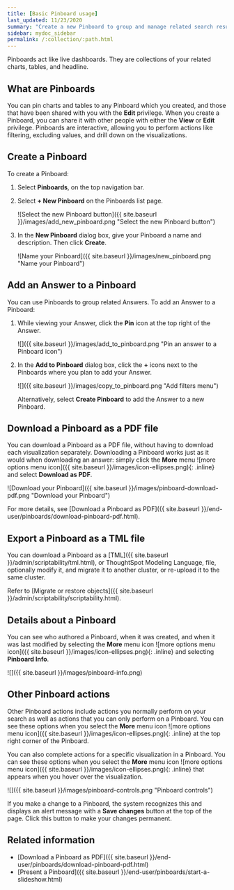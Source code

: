 ```yaml
---
title: [Basic Pinboard usage]
last_updated: 11/23/2020
summary: "Create a new Pinboard to group and manage related search results. Pinboards are the ThoughtSpot term for a dashboard."
sidebar: mydoc_sidebar
permalink: /:collection/:path.html
---
```

Pinboards act like live dashboards. They are collections of your related charts, tables, and headline.

## What are Pinboards

You can pin charts and tables to any Pinboard which you created, and those that have been shared with you with the **Edit** privilege. When you create a Pinboard, you can share it with other people with either the **View** or **Edit** privilege. Pinboards are interactive, allowing you to perform actions like filtering, excluding values, and drill down on the visualizations.


## Create a Pinboard

To create a Pinboard:

1. Select **Pinboards**, on the top navigation bar.

2. Select **+ New Pinboard** on the Pinboards list page.

     ![Select the new Pinboard button]({{ site.baseurl }}/images/add_new_pinboard.png "Select the new Pinboard button")

3. In the **New Pinboard** dialog box, give your Pinboard a name and description. Then click **Create**.

     ![Name your Pinboard]({{ site.baseurl }}/images/new_pinboard.png "Name your Pinboard")

## Add an Answer to a Pinboard

You can use Pinboards to group related Answers. To add
an Answer to a Pinboard:

1. While viewing your Answer, click the **Pin** icon at the top right of the Answer.

    ![]({{ site.baseurl }}/images/add_to_pinboard.png "Pin an answer to a Pinboard icon")

2. In the **Add to Pinboard** dialog box, click the **+** icons next to the Pinboards where you plan to add your Answer.

    ![]({{ site.baseurl }}/images/copy_to_pinboard.png "Add filters menu")

    Alternatively, select **Create Pinboard** to add the  Answer to a new Pinboard.

## Download a Pinboard as a PDF file

You can download a Pinboard as a PDF file, without having to download each visualization separately. Downloading a Pinboard works just as it would when
downloading an answer: simply click the **More** menu ![more options menu icon]({{ site.baseurl }}/images/icon-ellipses.png){: .inline} and select **Download as PDF**.

![Download your Pinboard]({{ site.baseurl }}/images/pinboard-download-pdf.png "Download your Pinboard")

For more details, see [Download a Pinboard as PDF]({{ site.baseurl }}/end-user/pinboards/download-pinboard-pdf.html).

## Export a Pinboard as a TML file

You can download a Pinboard as a [TML]({{ site.baseurl }}/admin/scriptability/tml.html), or ThoughtSpot Modeling Language, file, optionally modify it, and migrate it to another cluster, or re-upload it to the same cluster.

Refer to [Migrate or restore objects]({{ site.baseurl }}/admin/scriptability/scriptability.html).

## Details about a Pinboard

You can see who authored a Pinboard, when it was created, and when it was last
modified by selecting the **More** menu icon ![more options menu icon]({{ site.baseurl }}/images/icon-ellipses.png){: .inline} and selecting **Pinboard Info**.

![]({{ site.baseurl }}/images/pinboard-info.png)


## Other Pinboard actions

Other Pinboard actions include actions you normally perform on your search as
well as actions that you can only perform on a Pinboard. You can see these options when you select the **More** menu icon ![more options menu icon]({{ site.baseurl }}/images/icon-ellipses.png){: .inline} at the top right corner of the Pinboard.

You can also complete actions for a specific visualization in a Pinboard. You can see these options when you select the **More** menu icon ![more options menu icon]({{ site.baseurl }}/images/icon-ellipses.png){: .inline} that appears when you hover over the visualization.

![]({{ site.baseurl }}/images/pinboard-controls.png "Pinboard controls")

If you make a change to a Pinboard, the system recognizes this and displays an alert message with a **Save
changes** button at the top of the page. Click this button to make your changes permanent.

## Related information

* [Download a Pinboard as PDF]({{ site.baseurl }}/end-user/pinboards/download-pinboard-pdf.html)
* [Present a Pinboard]({{ site.baseurl }}/end-user/pinboards/start-a-slideshow.html)
